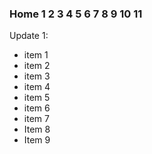 ### Home 1 2 3 4 5 6 7 8 9 10 11

Update 1:
* item 1
* item 2 
* item 3
* item 4
* item 5
* item 6
* item 7
* Item 8
* Item 9